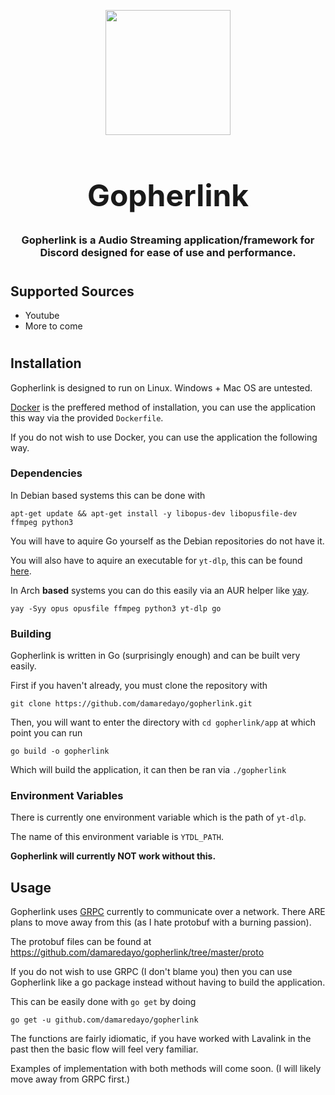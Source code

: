 <p align="center" style="margin-bottom: 0px !important;"> 
    <img src="https://cdn.discordapp.com/attachments/720202948797399079/973707818202976286/gomusic_copy.png" width=200>
</p>
<h1 align="center" style="font-size:48px">Gopherlink</h1>

<div align="center">

### Gopherlink is a Audio Streaming application/framework for Discord designed for ease of use and performance.
</div>

# 
## Supported Sources
- Youtube
- More to come
#
## Installation
Gopherlink is designed to run on Linux. Windows + Mac OS are untested.

[Docker](https://www.docker.com) is the preffered method of installation, you can use the application this way via the provided `Dockerfile`.

If you do not wish to use Docker, you can use the application the following way.

### Dependencies 

In Debian based systems this can be done with

    apt-get update && apt-get install -y libopus-dev libopusfile-dev ffmpeg python3

You will have to aquire Go yourself as the Debian repositories do not have it.

You will also have to aquire an executable for `yt-dlp`, this can be found [here](https://github.com/yt-dlp/yt-dlp/releases/).

In Arch **based** systems you can do this easily via an AUR helper like [yay](https://github.com/Jguer/yay).

    yay -Syy opus opusfile ffmpeg python3 yt-dlp go

### Building

Gopherlink is written in Go (surprisingly enough) and can be built very easily.

First if you haven't already, you must clone the repository with

    git clone https://github.com/damaredayo/gopherlink.git

Then, you will want to enter the directory with `cd gopherlink/app` at which point you can run

    go build -o gopherlink

Which will build the application, it can then be ran via `./gopherlink`

### Environment Variables
There is currently one environment variable which is the path of `yt-dlp`.

The name of this environment variable is `YTDL_PATH`. 

**Gopherlink will currently NOT work without this.**

## Usage

Gopherlink uses [GRPC](https://grpc.io/) currently to communicate over a network. There ARE plans to move away from this (as I hate protobuf with a burning passion).

The protobuf files can be found at https://github.com/damaredayo/gopherlink/tree/master/proto

If you do not wish to use GRPC (I don't blame you) then you can use Gopherlink like a go package instead without having to build the application.

This can be easily done with `go get` by doing

    go get -u github.com/damaredayo/gopherlink


The functions are fairly idiomatic, if you have worked with Lavalink in the past then the basic flow will feel very familiar.

Examples of implementation with both methods will come soon. (I will likely move away from GRPC first.)
